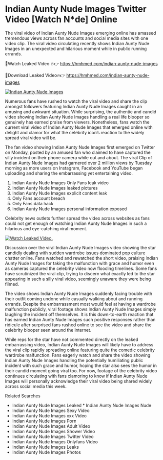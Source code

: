 ﻿# Indian Aunty Nude Images Twitter Video [Watch N*de] Online

The viral video of ﻿Indian Aunty Nude Images emerging online has amassed tremendous views across fan accounts and social media sites with one video clip. The viral video circulating recently shows ﻿Indian Aunty Nude Images in an unexpected and hilarious moment while in public running errands. 

🔴Watch Leaked Video 🔥👉  https://hmhmed.com/indian-aunty-nude-images 

🔴Download Leaked Video🔥👉  https://hmhmed.com/indian-aunty-nude-images 

[![Indian Aunty Nude Images](https://i.imgur.com/dJHk4Zq.gif)](https://hmhmed.com/indian-aunty-nude-images)

Numerous fans have rushed to watch the viral video and share the clip amongst followers featuring ﻿Indian Aunty Nude Images caught in an amusing and awkward situation. While surprising, the authentic and candid video showing ﻿Indian Aunty Nude Images handling a real life blooper so genuinely has earned praise from viewers. Nonetheless, fans watch the current viral video of ﻿Indian Aunty Nude Images that emerged online with delight and clamor for what the celebrity icon’s reaction to the widely spread viral video will be.

The fan video showing ﻿Indian Aunty Nude Images first emerged on Twitter on Monday, posted by an amused fan who claimed to have captured the silly incident on their phone camera while out and about. The viral Clip of ﻿Indian Aunty Nude Images had garnered over 2 million views by Tuesday morning as more users on Instagram, Facebook and YouTube began uploading and sharing the embarrassing yet entertaining video. 

1. ﻿Indian Aunty Nude Images Only Fans leak video
2. ﻿Indian Aunty Nude Images leaked pictures
3. ﻿Indian Aunty Nude Images explicit content leak
4. Only Fans account breach
5. Only Fans data hack
6. ﻿Indian Aunty Nude Images personal information exposed

Celebrity news outlets further spread the video across websites as fans could not get enough of watching ﻿Indian Aunty Nude Images in such a hilarious and eye-catching viral moment. 

[![Watch Leaked Video.](https://miro.medium.com/v2/resize:fit:828/format:webp/1*cilzJN44JGOrTw9NJCrNHA.gif "Watch Leaked Video")](https://hmhmed.com/indian-aunty-nude-images)

Discussion over the viral ﻿Indian Aunty Nude Images video showing the star candidly dealing with sudden wardrobe issues dominated pop culture chatter online. Fans watched and rewatched the short video, praising ﻿Indian Aunty Nude Images for taking the malfunction with grace and humor even as cameras captured the celebrity video now flooding timelines. Some fans have scrutinized the viral clip, trying to discern what exactly led to the star appearing in such a silly viral video, seemingly unaware they were being filmed.

The video shows ﻿Indian Aunty Nude Images suddenly facing trouble with their outfit coming undone while casually walking about and running errands. Despite the embarrassment most would feel at having a wardrobe malfunction publicly, viral footage shows ﻿Indian Aunty Nude Images simply laughing the incident off themselves. It is this down-to-earth reaction that has earned ﻿Indian Aunty Nude Images such positive responses rather than ridicule after surprised fans rushed online to see the video and share the celebrity blooper seen around the internet.  

While reps for the star have not commented directly on the leaked embarrassing video, ﻿Indian Aunty Nude Images will likely have to address the viral clip rapidly spreading online featuring quite the comedic celebrity wardrobe malfunction. Fans eagerly watch and share the video showing ﻿Indian Aunty Nude Images handling the potentially humiliating public incident with such grace and humor, hoping the star also sees the humor in their candid moment going viral too. For now, footage of the celebrity video continues circulating with fans clamoring to know if ﻿Indian Aunty Nude Images will personally acknowledge their viral video being shared widely across social media this week.

Related Searches
* ﻿Indian Aunty Nude Images Leaked
﻿* Indian Aunty Nude Images Nude
* ﻿Indian Aunty Nude Images Sexy Video
* ﻿Indian Aunty Nude Images xxx Video
* ﻿Indian Aunty Nude Images Porn
* ﻿Indian Aunty Nude Images Adult Video
* ﻿Indian Aunty Nude Images Shower Video
* ﻿Indian Aunty Nude Images Twitter Video
* ﻿Indian Aunty Nude Images Onlyfans Video
* ﻿Indian Aunty Nude Images Leaks
* ﻿Indian Aunty Nude Images Photos